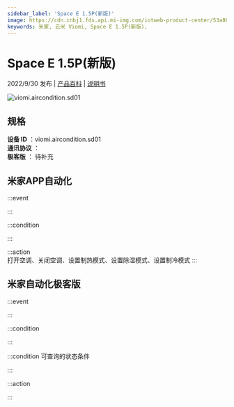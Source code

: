 ```yaml
---
sidebar_label: 'Space E 1.5P(新版)'
image: https://cdn.cnbj1.fds.api.mi-img.com/iotweb-product-center/53a866959b01dd752d2468c4f9af501d_1660047363709.png?GalaxyAccessKeyId=AKVGLQWBOVIRQ3XLEW&Expires=9223372036854775807&Signature=yW9JUwUHqtGmugtfh0hUCK/KtKQ=
keywords: 米家, 云米 Viomi, Space E 1.5P(新版), 
---
```

# Space E 1.5P(新版)

2022/9/30 发布 | [产品百科](https://home.mi.com/webapp/content/baike/product/index.html?model=viomi.aircondition.sd01/) | [说明书](https://home.mi.com/views/introduction.html?model=viomi.aircondition.sd01&region=cn)

![viomi.aircondition.sd01](https://cdn.cnbj1.fds.api.mi-img.com/iotweb-product-center/53a866959b01dd752d2468c4f9af501d_1660047363709.png?GalaxyAccessKeyId=AKVGLQWBOVIRQ3XLEW&Expires=9223372036854775807&Signature=yW9JUwUHqtGmugtfh0hUCK/KtKQ=)

## 规格  
> 
**设备 ID** ：viomi.aircondition.sd01  
**通讯协议** ：  
**极客版**  ： 待补充 


## 米家APP自动化  

:::event  

:::

:::condition  

:::

:::action   
打开空调、关闭空调、设置制热模式、设置除湿模式、设置制冷模式
:::

## 米家自动化极客版  

:::event  

:::

:::condition  

:::

:::condition 可查询的状态条件  

:::

:::action  

:::

        
